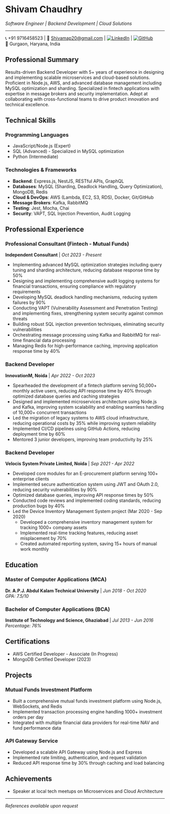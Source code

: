 # Shivam Chaudhry
*Software Engineer | Backend Development | Cloud Solutions*

---
📞 +91 9716458523 | 📧 Shivamap20@gmail.com | [![LinkedIn](https://img.shields.io/badge/-LinkedIn-0077B5?style=flat&logo=linkedin)](https://www.linkedin.com/in/shivam-dev111/) | [![GitHub](https://img.shields.io/badge/-GitHub-181717?style=flat&logo=github)](https://github.com/Shivam-20)  
📍 Gurgaon, Haryana, India

## Professional Summary
Results-driven Backend Developer with 5+ years of experience in designing and implementing scalable microservices and cloud-based solutions. Proficient in Node.js, AWS, and advanced database management including MySQL optimization and sharding. Specialized in fintech applications with expertise in message brokers and security implementation. Adept at collaborating with cross-functional teams to drive product innovation and technical excellence.

## Technical Skills

### Programming Languages
- JavaScript/Node.js (Expert)
- SQL (Advanced) - Specialized in MySQL optimization
- Python (Intermediate)

### Technologies & Frameworks
- **Backend**: Express.js, NestJS, RESTful APIs, GraphQL
- **Databases**: MySQL (Sharding, Deadlock Handling, Query Optimization), MongoDB, Redis
- **Cloud & DevOps**: AWS (Lambda, EC2, S3, RDS), Docker, Git/GitHub
- **Message Brokers**: Kafka, RabbitMQ
- **Testing**: Jest, Mocha, Chai
- **Security**: VAPT, SQL Injection Prevention, Audit Logging

## Professional Experience

### Professional Consultant (Fintech - Mutual Funds)
**Independent Consultant** | *Oct 2023 - Present*
- Implementing advanced MySQL optimization strategies including query tuning and sharding architecture, reducing database response time by 50%
- Designing and implementing comprehensive audit logging systems for financial transactions, ensuring compliance with regulatory requirements
- Developing MySQL deadlock handling mechanisms, reducing system failures by 90%
- Conducting VAPT (Vulnerability Assessment and Penetration Testing) and implementing fixes, strengthening system security against common threats
- Building robust SQL injection prevention techniques, eliminating security vulnerabilities
- Orchestrating message processing using Kafka and RabbitMQ for real-time financial data processing
- Managing Redis for high-performance caching, improving application response time by 40%

### Backend Developer
**InnovationM, Noida** | *Apr 2022 - Oct 2023*
- Spearheaded the development of a fintech platform serving 50,000+ monthly active users, reducing API response time by 40% through optimized database queries and caching strategies
- Designed and implemented microservices architecture using Node.js and Kafka, improving system scalability and enabling seamless handling of 10,000+ concurrent transactions
- Led the migration of legacy systems to AWS cloud infrastructure, reducing operational costs by 35% while improving system reliability
- Implemented CI/CD pipelines using GitHub Actions, reducing deployment time by 60%
- Mentored 3 junior developers, improving team productivity by 25%

### Backend Developer
**Velocis System Private Limited, Noida** | *Sep 2021 - Apr 2022*
- Developed core modules for an E-procurement platform serving 100+ enterprise clients
- Implemented secure authentication system using JWT and OAuth 2.0, reducing security vulnerabilities by 90%
- Optimized database queries, improving API response times by 50%
- Conducted code reviews and implemented coding standards, reducing production bugs by 40%
- Led the Device Inventory Management System project (Mar 2020 - Sep 2020)
  - Developed a comprehensive inventory management system for tracking 1000+ company assets
  - Implemented real-time tracking features, reducing asset misplacement by 70%
  - Created automated reporting system, saving 15+ hours of manual work monthly



## Education

### Master of Computer Applications (MCA)
**Dr. A.P.J. Abdul Kalam Technical University** | *Jun 2018 - Oct 2020*  
*GPA: 7.5/10*

### Bachelor of Computer Applications (BCA)
**Institute of Technology and Science, Ghaziabad** | *Jul 2013 - Jun 2016*  
*Percentage: 76%*

## Certifications
- AWS Certified Developer - Associate (In Progress)
- MongoDB Certified Developer (2023)

## Projects

### Mutual Funds Investment Platform
- Built a comprehensive mutual funds investment platform using Node.js, WebSockets, and Redis
- Implemented transaction processing engine handling 1000+ investment orders per day
- Integrated with multiple financial data providers for real-time NAV and fund performance data

### API Gateway Service
- Developed a scalable API Gateway using Node.js and Express
- Implemented rate limiting, authentication, and request validation
- Reduced API response time by 30% through caching and load balancing

## Achievements
- Speaker at local tech meetups on Microservices and Cloud Architecture

---
*References available upon request*
